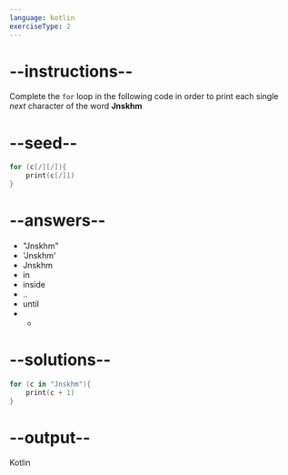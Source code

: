```yaml
---
language: kotlin
exerciseType: 2
---
```


# --instructions--

Complete the `for` loop in the following code in order to print each single _next_ character of the word __Jnskhm__

# --seed--

```kotlin
for (c[/][/]){
    print(c[/]1)
}
```

# --answers--

- "Jnskhm"
- 'Jnskhm'
- Jnskhm
-  in 
-  inside 
- ..
-  until 
-  + 

# --solutions--

```kotlin
for (c in "Jnskhm"){
    print(c + 1)
}
```

# --output--

Kotlin
